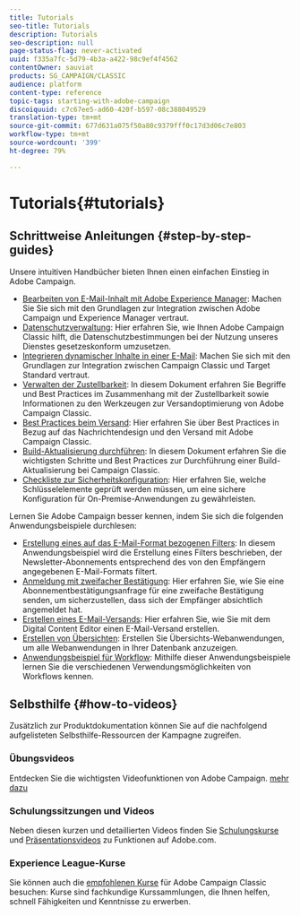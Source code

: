 ```yaml
---
title: Tutorials
seo-title: Tutorials
description: Tutorials
seo-description: null
page-status-flag: never-activated
uuid: f335a7fc-5d79-4b3a-a422-98c9ef4f4562
contentOwner: sauviat
products: SG_CAMPAIGN/CLASSIC
audience: platform
content-type: reference
topic-tags: starting-with-adobe-campaign
discoiquuid: c7c67ee5-ad60-420f-b597-08c388049529
translation-type: tm+mt
source-git-commit: 677d631a075f50a80c9379fff0c17d3d06c7e803
workflow-type: tm+mt
source-wordcount: '399'
ht-degree: 79%

---
```



# Tutorials{#tutorials}

## Schrittweise Anleitungen {#step-by-step-guides}

Unsere intuitiven Handbücher bieten Ihnen einen einfachen Einstieg in Adobe Campaign.

* [Bearbeiten von E-Mail-Inhalt mit Adobe Experience Manager](https://helpx.adobe.com/de/campaign/kb/acc-aem.html): Machen Sie Sie sich mit den Grundlagen zur Integration zwischen Adobe Campaign und Experience Manager vertraut.
* [Datenschutzverwaltung](https://helpx.adobe.com/de/campaign/kb/acc-privacy.html): Hier erfahren Sie, wie Ihnen Adobe Campaign Classic hilft, die Datenschutzbestimmungen bei der Nutzung unseres Dienstes gesetzeskonform umzusetzen.
* [Integrieren dynamischer Inhalte in einer E-Mail](https://docs.adobe.com/content/help/de-DE/campaign-classic/using/integrating-with-adobe-experience-cloud/adobe-target/inserting-a-dynamic-image.html): Machen Sie sich mit den Grundlagen zur Integration zwischen Campaign Classic und Target Standard vertraut.
* [Verwalten der Zustellbarkeit](../../delivery/using/deliverability-key-points.md): In diesem Dokument erfahren Sie Begriffe und Best Practices im Zusammenhang mit der Zustellbarkeit sowie Informationen zu den Werkzeugen zur Versandoptimierung von Adobe Campaign Classic.
* [Best Practices beim Versand](../../delivery/using/delivery-best-practices.md): Hier erfahren Sie über Best Practices in Bezug auf das Nachrichtendesign und den Versand mit Adobe Campaign Classic.
* [Build-Aktualisierung durchführen](https://helpx.adobe.com/de/campaign/kb/acc-build-upgrade.html): In diesem Dokument erfahren Sie die wichtigsten Schritte und Best Practices zur Durchführung einer Build-Aktualisierung bei Campaign Classic.
* [Checkliste zur Sicherheitskonfiguration](https://helpx.adobe.com/de/campaign/kb/acc-security.html): Hier erfahren Sie, welche Schlüsselelemente geprüft werden müssen, um eine sichere Konfiguration für On-Premise-Anwendungen zu gewährleisten.

Lernen Sie Adobe Campaign besser kennen, indem Sie sich die folgenden Anwendungsbeispiele durchlesen:

* [Erstellung eines auf das E-Mail-Format bezogenen Filters](../../platform/using/use-case.md#creating-a-filter-on-the-email-format-of-subscribers): In diesem Anwendungsbeispiel wird die Erstellung eines Filters beschrieben, der Newsletter-Abonnements entsprechend des von den Empfängern angegebenen E-Mail-Formats filtert.
* [Anmeldung mit zweifacher Bestätigung](../../web/using/use-cases--web-forms.md#create-a-subscription--form-with-double-opt-in): Hier erfahren Sie, wie Sie eine Abonnementbestätigungsanfrage für eine zweifache Bestätigung senden, um sicherzustellen, dass sich der Empfänger absichtlich angemeldet hat.
* [Erstellen eines E-Mail-Versands](../../web/using/use-case--creating-an-email-delivery.md): Hier erfahren Sie, wie Sie mit dem Digital Content Editor einen E-Mail-Versand erstellen.
* [Erstellen von Übersichten](../../web/using/use-cases--creating-overviews.md): Erstellen Sie Übersichts-Webanwendungen, um alle Webanwendungen in Ihrer Datenbank anzuzeigen.
* [Anwendungsbeispiel für Workflow](../../workflow/using/about-workflow-use-cases.md): Mithilfe dieser Anwendungsbeispiele lernen Sie die verschiedenen Verwendungsmöglichkeiten von Workflows kennen.

## Selbsthilfe {#how-to-videos}

Zusätzlich zur Produktdokumentation können Sie auf die nachfolgend aufgelisteten Selbsthilfe-Ressourcen der Kampagne zugreifen.

### Übungsvideos

Entdecken Sie die wichtigsten Videofunktionen von Adobe Campaign. [mehr dazu](https://docs.adobe.com/content/help/de-DE/campaign-classic-learn/tutorials/overview.html)

### Schulungssitzungen und Videos

Neben diesen kurzen und detaillierten Videos finden Sie [Schulungskurse](https://learning.adobe.com/catalog.html) und [Präsentationsvideos](https://www.adobe.com/training/video.html) zu Funktionen auf Adobe.com.

### Experience League-Kurse

Sie können auch die [empfohlenen Kurse](https://experienceleague.adobe.com/?lang=en#dashboard/learning) für Adobe Campaign Classic besuchen: Kurse sind fachkundige Kurssammlungen, die Ihnen helfen, schnell Fähigkeiten und Kenntnisse zu erwerben.
